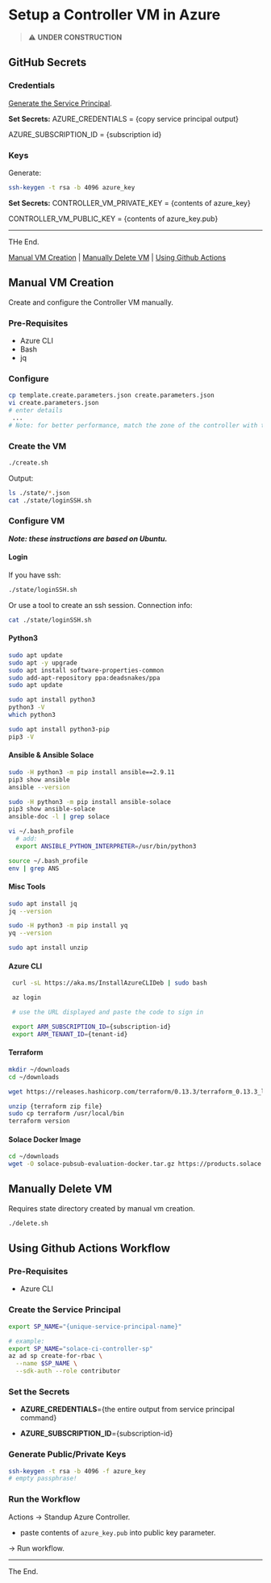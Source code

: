 # Setup a Controller VM in Azure

> :warning: **UNDER CONSTRUCTION**

## GitHub Secrets

### Credentials

[Generate the Service Principal](https://docs.microsoft.com/en-gb/cli/azure/ad/sp?view=azure-cli-latest#az_ad_sp_create_for_rbac).

**Set Secrets:**
AZURE_CREDENTIALS = {copy service principal output}

AZURE_SUBSCRIPTION_ID = {subscription id}

### Keys
Generate:
````bash
ssh-keygen -t rsa -b 4096 azure_key
````
**Set Secrets:**
CONTROLLER_VM_PRIVATE_KEY = {contents of azure_key}

CONTROLLER_VM_PUBLIC_KEY = {contents of azure_key.pub}

---
THe End.

[Manual VM Creation](#manual-vm-creation) | [Manually Delete VM](#manually-delete-vm) | [Using Github Actions](#using-github-actions-workflow)

## Manual VM Creation
Create and configure the Controller VM manually.
### Pre-Requisites

- Azure CLI
- Bash
- jq

### Configure
````bash
cp template.create.parameters.json create.parameters.json
vi create.parameters.json
# enter details
 ...
# Note: for better performance, match the zone of the controller with the test infrastructure
````
### Create the VM
````bash
./create.sh
````

Output:
````bash
ls ./state/*.json
cat ./state/loginSSH.sh
````

### Configure VM 
_**Note: these instructions are based on Ubuntu.**_

#### Login

If you have ssh:
````bash
./state/loginSSH.sh
````

Or use a tool to create an ssh session.
Connection info:
````bash
cat ./state/loginSSH.sh
````

#### Python3
````bash
sudo apt update
sudo apt -y upgrade
sudo apt install software-properties-common
sudo add-apt-repository ppa:deadsnakes/ppa
sudo apt update

sudo apt install python3
python3 -V
which python3

sudo apt install python3-pip
pip3 -V
````

#### Ansible & Ansible Solace
````bash
sudo -H python3 -m pip install ansible==2.9.11
pip3 show ansible
ansible --version

sudo -H python3 -m pip install ansible-solace
pip3 show ansible-solace
ansible-doc -l | grep solace

vi ~/.bash_profile
  # add:
  export ANSIBLE_PYTHON_INTERPRETER=/usr/bin/python3

source ~/.bash_profile
env | grep ANS

````
#### Misc Tools
````bash
sudo apt install jq
jq --version

sudo -H python3 -m pip install yq
yq --version

sudo apt install unzip
````

#### Azure CLI
````bash
 curl -sL https://aka.ms/InstallAzureCLIDeb | sudo bash

 az login

 # use the URL displayed and paste the code to sign in

 export ARM_SUBSCRIPTION_ID={subscription-id}
 export ARM_TENANT_ID={tenant-id}

````

#### Terraform

````bash
mkdir ~/downloads
cd ~/downloads

wget https://releases.hashicorp.com/terraform/0.13.3/terraform_0.13.3_linux_amd64.zip

unzip {terraform zip file}
sudo cp terraform /usr/local/bin
terraform version
````

#### Solace Docker Image

````bash
cd ~/downloads
wget -O solace-pubsub-evaluation-docker.tar.gz https://products.solace.com/download/PUBSUB_DOCKER_EVAL
````
## Manually Delete VM
Requires state directory created by manual vm creation.
````bash
./delete.sh
````
## Using Github Actions Workflow

### Pre-Requisites

- Azure CLI

### Create the Service Principal
````bash
export SP_NAME="{unique-service-principal-name}"

# example:
export SP_NAME="solace-ci-controller-sp"
az ad sp create-for-rbac \
  --name $SP_NAME \
  --sdk-auth --role contributor

````


### Set the Secrets

- **AZURE_CREDENTIALS**={the entire output from service principal command}

- **AZURE_SUBSCRIPTION_ID**={subscription-id}

### Generate Public/Private Keys
````bash
ssh-keygen -t rsa -b 4096 -f azure_key
# empty passphrase!
````
### Run the Workflow

Actions -> Standup Azure Controller.

- paste contents of `azure_key.pub` into public key parameter.

-> Run workflow.

---
The End.



